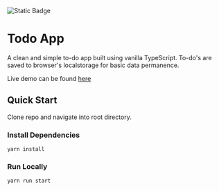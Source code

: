 ![Static Badge](https://img.shields.io/badge/firebase-deployed-brightgreen)

# Todo App

A clean and simple to-do app built using vanilla TypeScript. To-do's are saved to browser's localstorage for basic data permanence.

Live demo can be found [here](https://todo-ts-3dd16.web.app)

## Quick Start

Clone repo and navigate into root directory.

### Install Dependencies

`yarn install`

### Run Locally

`yarn run start`